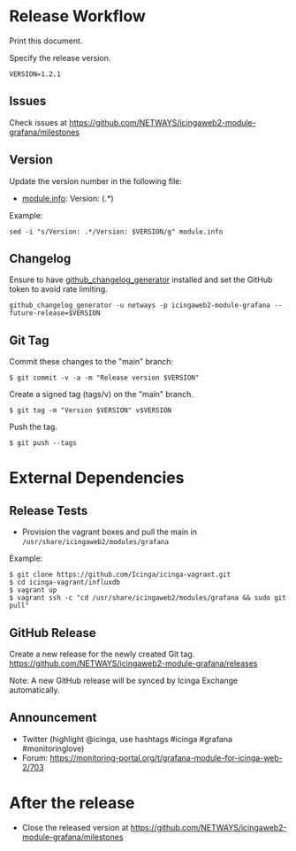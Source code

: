 # Release Workflow

Print this document.

Specify the release version.

```
VERSION=1.2.1
```

## Issues

Check issues at https://github.com/NETWAYS/icingaweb2-module-grafana/milestones

## Version

Update the version number in the following file:

* [module.info](module.info): Version: (.*)

Example:

```
sed -i "s/Version: .*/Version: $VERSION/g" module.info
```

## Changelog

Ensure to have [github_changelog_generator](https://github.com/skywinder/github-changelog-generator)
installed and set the GitHub token to avoid rate limiting.

```
github_changelog_generator -u netways -p icingaweb2-module-grafana --future-release=$VERSION
```

## Git Tag

Commit these changes to the "main" branch:

```
$ git commit -v -a -m "Release version $VERSION"
```

Create a signed tag (tags/v<VERSION>) on the "main" branch.

```
$ git tag -m "Version $VERSION" v$VERSION
```
Push the tag.

```
$ git push --tags
```

# External Dependencies

## Release Tests

* Provision the vagrant boxes and pull the main in `/usr/share/icingaweb2/modules/grafana`

Example:

```
$ git clone https://github.com/Icinga/icinga-vagrant.git
$ cd icinga-vagrant/influxdb
$ vagrant up
$ vagrant ssh -c "cd /usr/share/icingaweb2/modules/grafana && sudo git pull"
```

## GitHub Release

Create a new release for the newly created Git tag.
https://github.com/NETWAYS/icingaweb2-module-grafana/releases

Note: A new GitHub release will be synced by Icinga Exchange automatically.

## Announcement

* Twitter (highlight @icinga, use hashtags #icinga #grafana #monitoringlove)
* Forum: https://monitoring-portal.org/t/grafana-module-for-icinga-web-2/703

# After the release

* Close the released version at https://github.com/NETWAYS/icingaweb2-module-grafana/milestones
